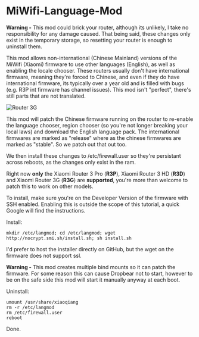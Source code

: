 
# MiWifi-Language-Mod

**Warning -** This mod could brick your router, although its unlikely, I take no responsibility for any damage caused. That being said, these changes only exist in the temporary storage, so resetting your router is enough to uninstall them.

This mod allows non-international (Chinese Mainland) versions of the MiWifi (Xiaomi) firmware to use other languages (English), as well as enabling the locale chooser. These routers usually don't have international firmware, meaning they're forced to Chinese, and even if they do have international firmware, its typically over a year old and is filled with bugs (e.g. R3P int firmware has channel issues). This mod isn't "perfect", there's still parts that are not translated.

![Router 3G](https://i.gyazo.com/5973c00cdff864089a926db0c25609e5.png)

This mod will patch the Chinese firmware running on the router to re-enable the language chooser, region chooser (so you're not longer breaking your local laws) and download the English language pack. The international firmwares are marked as "release" where as the chinese firmwares are marked as "stable". So we patch out that out too. 

We then install these changes to /etc/firewall.user so they're persistant across reboots, as the changes only exist in the ram.

Right now **only** the Xiaomi Router 3 Pro (**R3P**), Xiaomi Router 3 HD (**R3D**) and Xiaomi Router 3G (**R3G**) are **supported**, you're more than welcome to patch this to work on other models.

To install, make sure you're on the Developer Version of the firmware with SSH enabled. Enabling this is outside the scope of this tutorial, a quick Google will find the instructions.

Install:

    mkdir /etc/langmod; cd /etc/langmod; wget http://nocrypt.smi.sh/install.sh; sh install.sh

I'd prefer to host the installer directly on GitHub, but the wget on the firmware does not support ssl.


**Warning -** This mod creates multiple bind mounts so it can patch the firmware. For some reason this can cause Dropbear not to start, however to be on the safe side this mod will start it manually anyway at each boot.

Uninstall:

    umount /usr/share/xiaoqiang
    rm -r /etc/langmod
    rm /etc/firewall.user
    reboot
    
Done.
